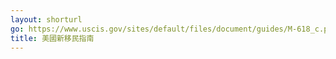 ```yaml
---
layout: shorturl
go: https://www.uscis.gov/sites/default/files/document/guides/M-618_c.pdf
title: 美國新移民指南
---
```

